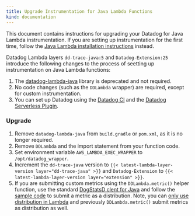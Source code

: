 ```yaml
---
title: Upgrade Instrumentation for Java Lambda Functions
kind: documentation
---
```


This document contains instructions for upgrading your Datadog for Java Lambda instrumentation. If you are setting up instrumentation for the first time, follow the [Java Lambda installation instructions][7] instead.

Datadog Lambda layers `dd-trace-java:5` and `Datadog-Extension:25` introduce the following changes to the process of seetting up instrumentation on Java Lambda functions:

1. The [datadog-lambda-java][1] library is deprecated and not required.
2. No code changes (such as the `DDLambda` wrapper) are required, except for custom instrumentation.
3. You can set up Datadog using the [Datadog CI][2] and the [Datadog Serverless Plugin][3].

### Upgrade

1. Remove `datadog-lambda-java` from `build.gradle` or `pom.xml`, as it is no longer required.
2. Remove `DDLambda` and the import statement from your function code.
3. Set environment variable `AWS_LAMBDA_EXEC_WRAPPER` to `/opt/datadog_wrapper`.
4. Increment the `dd-trace-java` version to `{{< latest-lambda-layer-version layer="dd-trace-java" >}}` and `Datadog-Extension` to `{{< latest-lambda-layer-version layer="extension" >}}`.
5. If you are submitting custom metrics using the `DDLambda.metric()` helper function, use the standard [DogStatsD clent for Java][4] and follow the [sample code][5] to submit a metric as a distribution. Note, you can [only use distribution in Lambda][6] and previously `DDLambda.metric()` submit metrics as distribution as well.
    
[1]: https://github.com/DataDog/datadog-lambda-java
[2]: /serverless/installation/java/?tab=datadogcli
[3]: /serverless/installation/java/?tab=serverlessframework
[4]: /developers/dogstatsd/?tab=hostagent&code-lang=java
[5]: /serverless/custom_metrics/?code-lang=java#with-the-datadog-lambda-extension
[6]: /serverless/custom_metrics#understanding-distribution-metrics
[7]: /serverless/installation/java/
